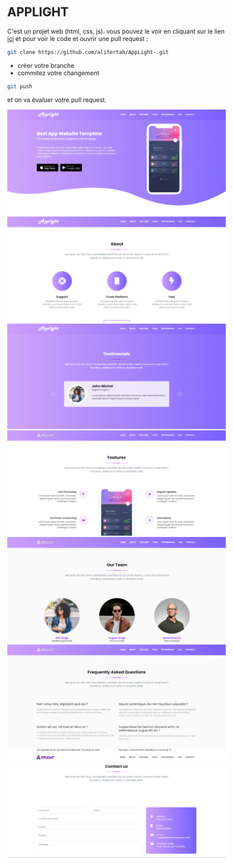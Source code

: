 # APPLIGHT
C'est un projet web (html, css, js).
vous pouvez le voir en cliquant sur le lien [ici](https://alifertah.github.io/AppLight-/contact.html)
et pour voir le code et ouvrir une pull request :
```bash 
git clone https://github.com/alifertah/AppLight-.git
```
- créer votre branche
- commitez votre changement 
```bash
git push
```
et on va évaluer votre pull request.

![](/images/screenshots/1.png)
![](/images/screenshots/2.png)
![](/images/screenshots/3.png)
![](/images/screenshots/4.png)
![](/images/screenshots/5.png)
![](/images/screenshots/6.png)
![](/images/screenshots/7.png)